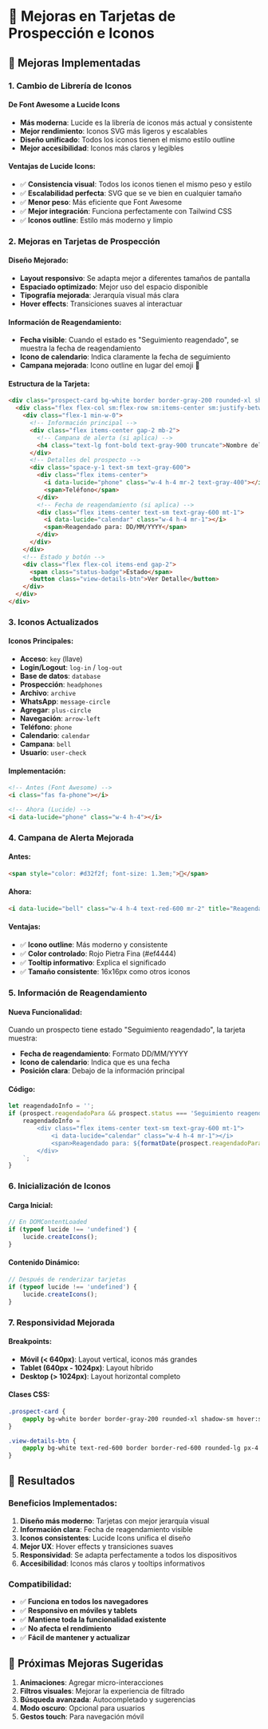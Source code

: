 # 🎨 Mejoras en Tarjetas de Prospección e Iconos

## 📱 Mejoras Implementadas

### **1. Cambio de Librería de Iconos**

#### **De Font Awesome a Lucide Icons**
- **Más moderna**: Lucide es la librería de iconos más actual y consistente
- **Mejor rendimiento**: Iconos SVG más ligeros y escalables
- **Diseño unificado**: Todos los iconos tienen el mismo estilo outline
- **Mejor accesibilidad**: Iconos más claros y legibles

#### **Ventajas de Lucide Icons:**
- ✅ **Consistencia visual**: Todos los iconos tienen el mismo peso y estilo
- ✅ **Escalabilidad perfecta**: SVG que se ve bien en cualquier tamaño
- ✅ **Menor peso**: Más eficiente que Font Awesome
- ✅ **Mejor integración**: Funciona perfectamente con Tailwind CSS
- ✅ **Iconos outline**: Estilo más moderno y limpio

### **2. Mejoras en Tarjetas de Prospección**

#### **Diseño Mejorado:**
- **Layout responsivo**: Se adapta mejor a diferentes tamaños de pantalla
- **Espaciado optimizado**: Mejor uso del espacio disponible
- **Tipografía mejorada**: Jerarquía visual más clara
- **Hover effects**: Transiciones suaves al interactuar

#### **Información de Reagendamiento:**
- **Fecha visible**: Cuando el estado es "Seguimiento reagendado", se muestra la fecha de reagendamiento
- **Icono de calendario**: Indica claramente la fecha de seguimiento
- **Campana mejorada**: Icono outline en lugar del emoji 🔔

#### **Estructura de la Tarjeta:**
```html
<div class="prospect-card bg-white border border-gray-200 rounded-xl shadow-sm hover:shadow-md transition-all duration-200">
  <div class="flex flex-col sm:flex-row sm:items-center sm:justify-between gap-3">
    <div class="flex-1 min-w-0">
      <!-- Información principal -->
      <div class="flex items-center gap-2 mb-2">
        <!-- Campana de alerta (si aplica) -->
        <h4 class="text-lg font-bold text-gray-900 truncate">Nombre del Negocio</h4>
      </div>
      <!-- Detalles del prospecto -->
      <div class="space-y-1 text-sm text-gray-600">
        <div class="flex items-center">
          <i data-lucide="phone" class="w-4 h-4 mr-2 text-gray-400"></i>
          <span>Teléfono</span>
        </div>
        <!-- Fecha de reagendamiento (si aplica) -->
        <div class="flex items-center text-sm text-gray-600 mt-1">
          <i data-lucide="calendar" class="w-4 h-4 mr-1"></i>
          <span>Reagendado para: DD/MM/YYYY</span>
        </div>
      </div>
    </div>
    <!-- Estado y botón -->
    <div class="flex flex-col items-end gap-2">
      <span class="status-badge">Estado</span>
      <button class="view-details-btn">Ver Detalle</button>
    </div>
  </div>
</div>
```

### **3. Iconos Actualizados**

#### **Iconos Principales:**
- **Acceso**: `key` (llave)
- **Login/Logout**: `log-in` / `log-out`
- **Base de datos**: `database`
- **Prospección**: `headphones`
- **Archivo**: `archive`
- **WhatsApp**: `message-circle`
- **Agregar**: `plus-circle`
- **Navegación**: `arrow-left`
- **Teléfono**: `phone`
- **Calendario**: `calendar`
- **Campana**: `bell`
- **Usuario**: `user-check`

#### **Implementación:**
```html
<!-- Antes (Font Awesome) -->
<i class="fas fa-phone"></i>

<!-- Ahora (Lucide) -->
<i data-lucide="phone" class="w-4 h-4"></i>
```

### **4. Campana de Alerta Mejorada**

#### **Antes:**
```html
<span style="color: #d32f2f; font-size: 1.3em;">🔔</span>
```

#### **Ahora:**
```html
<i data-lucide="bell" class="w-4 h-4 text-red-600 mr-2" title="Reagendado para hoy o ayer"></i>
```

#### **Ventajas:**
- ✅ **Icono outline**: Más moderno y consistente
- ✅ **Color controlado**: Rojo Pietra Fina (#ef4444)
- ✅ **Tooltip informativo**: Explica el significado
- ✅ **Tamaño consistente**: 16x16px como otros iconos

### **5. Información de Reagendamiento**

#### **Nueva Funcionalidad:**
Cuando un prospecto tiene estado "Seguimiento reagendado", la tarjeta muestra:
- **Fecha de reagendamiento**: Formato DD/MM/YYYY
- **Icono de calendario**: Indica que es una fecha
- **Posición clara**: Debajo de la información principal

#### **Código:**
```javascript
let reagendadoInfo = '';
if (prospect.reagendadoPara && prospect.status === 'Seguimiento reagendado') {
    reagendadoInfo = `
        <div class="flex items-center text-sm text-gray-600 mt-1">
            <i data-lucide="calendar" class="w-4 h-4 mr-1"></i>
            <span>Reagendado para: ${formatDate(prospect.reagendadoPara)}</span>
        </div>
    `;
}
```

### **6. Inicialización de Iconos**

#### **Carga Inicial:**
```javascript
// En DOMContentLoaded
if (typeof lucide !== 'undefined') {
    lucide.createIcons();
}
```

#### **Contenido Dinámico:**
```javascript
// Después de renderizar tarjetas
if (typeof lucide !== 'undefined') {
    lucide.createIcons();
}
```

### **7. Responsividad Mejorada**

#### **Breakpoints:**
- **Móvil (< 640px)**: Layout vertical, iconos más grandes
- **Tablet (640px - 1024px)**: Layout híbrido
- **Desktop (> 1024px)**: Layout horizontal completo

#### **Clases CSS:**
```css
.prospect-card {
    @apply bg-white border border-gray-200 rounded-xl shadow-sm hover:shadow-md transition-all duration-200 mb-4 p-4 sm:p-6;
}

.view-details-btn {
    @apply bg-white text-red-600 border border-red-600 rounded-lg px-4 py-2 text-sm font-semibold hover:bg-red-50 transition-colors duration-200;
}
```

## 🎯 Resultados

### **Beneficios Implementados:**

1. **Diseño más moderno**: Tarjetas con mejor jerarquía visual
2. **Información clara**: Fecha de reagendamiento visible
3. **Iconos consistentes**: Lucide Icons unifica el diseño
4. **Mejor UX**: Hover effects y transiciones suaves
5. **Responsividad**: Se adapta perfectamente a todos los dispositivos
6. **Accesibilidad**: Iconos más claros y tooltips informativos

### **Compatibilidad:**
- ✅ **Funciona en todos los navegadores**
- ✅ **Responsivo en móviles y tablets**
- ✅ **Mantiene toda la funcionalidad existente**
- ✅ **No afecta el rendimiento**
- ✅ **Fácil de mantener y actualizar**

## 🔧 Próximas Mejoras Sugeridas

1. **Animaciones**: Agregar micro-interacciones
2. **Filtros visuales**: Mejorar la experiencia de filtrado
3. **Búsqueda avanzada**: Autocompletado y sugerencias
4. **Modo oscuro**: Opcional para usuarios
5. **Gestos touch**: Para navegación móvil 